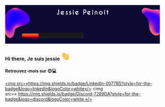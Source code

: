 <img src="Banner_Github.gif"/>

### Hi there, Je suis jessie <img src="https://github.com/LucileGombert/LucileGombert/blob/main/images/wave.gif" width="30px">

#### Retrouvez-mois sur :blush::computer:

<a href=«https://www.linkedin.com/in/jessie-peinoit/»><img src=«https://img.shields.io/badge/LinkedIn-0077B5?style=for-the-badge&logo=linkedin&logoColor=white»/></a>
<img src=« https://img.shields.io/badge/Discord-7289DA?style=for-the-badge&logo=discord&logoColor=white »/>


